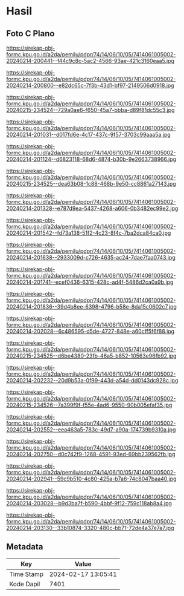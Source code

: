 # Hasil

## Foto C Plano

https://sirekap-obj-formc.kpu.go.id/a2da/pemilu/pdpr/74/14/06/10/05/7414061005002-20240214-200441--f44c9c8c-5ac2-4566-93ae-421c3160eaa5.jpg

https://sirekap-obj-formc.kpu.go.id/a2da/pemilu/pdpr/74/14/06/10/05/7414061005002-20240214-200800--e82dc65c-7f3b-43d1-bf97-2149506d0918.jpg

https://sirekap-obj-formc.kpu.go.id/a2da/pemilu/pdpr/74/14/06/10/05/7414061005002-20240215-234524--729a0ae6-f650-45a7-bbba-d89f81dc55c3.jpg

https://sirekap-obj-formc.kpu.go.id/a2da/pemilu/pdpr/74/14/06/10/05/7414061005002-20240214-201031--d017fd6e-4c17-437c-9f57-3703c99aaa5a.jpg

https://sirekap-obj-formc.kpu.go.id/a2da/pemilu/pdpr/74/14/06/10/05/7414061005002-20240214-201124--d6823118-68d6-4874-b30b-9e2663738966.jpg

https://sirekap-obj-formc.kpu.go.id/a2da/pemilu/pdpr/74/14/06/10/05/7414061005002-20240215-234525--dea63b08-1c88-468b-9e50-cc8861a27143.jpg

https://sirekap-obj-formc.kpu.go.id/a2da/pemilu/pdpr/74/14/06/10/05/7414061005002-20240214-201328--e787d9ea-5437-4268-a606-0b3482ec99e2.jpg

https://sirekap-obj-formc.kpu.go.id/a2da/pemilu/pdpr/74/14/06/10/05/7414061005002-20240214-201542--fd73a138-51f2-4c23-8f4c-7ba2dca84ca0.jpg

https://sirekap-obj-formc.kpu.go.id/a2da/pemilu/pdpr/74/14/06/10/05/7414061005002-20240214-201638--2933009d-c726-4635-ac24-7dae7faa0743.jpg

https://sirekap-obj-formc.kpu.go.id/a2da/pemilu/pdpr/74/14/06/10/05/7414061005002-20240214-201741--ecef0436-6315-428c-ad4f-5486d2ca0a9b.jpg

https://sirekap-obj-formc.kpu.go.id/a2da/pemilu/pdpr/74/14/06/10/05/7414061005002-20240214-201836--39d4b8ee-6398-4796-b58e-8da15c0602c7.jpg

https://sirekap-obj-formc.kpu.go.id/a2da/pemilu/pdpr/74/14/06/10/05/7414061005002-20240214-202028--6c486595-d5de-4727-848e-a60cff5f6f88.jpg

https://sirekap-obj-formc.kpu.go.id/a2da/pemilu/pdpr/74/14/06/10/05/7414061005002-20240215-234525--d6be4380-23fb-46a5-b852-10563e96fb92.jpg

https://sirekap-obj-formc.kpu.go.id/a2da/pemilu/pdpr/74/14/06/10/05/7414061005002-20240214-202232--20d9b53a-0f99-443d-a54d-dd0143dc928c.jpg

https://sirekap-obj-formc.kpu.go.id/a2da/pemilu/pdpr/74/14/06/10/05/7414061005002-20240215-234526--7a399f9f-f55e-4ad6-9550-90b005efaf35.jpg

https://sirekap-obj-formc.kpu.go.id/a2da/pemilu/pdpr/74/14/06/10/05/7414061005002-20240214-202552--eea463a5-783c-49d7-a90a-174739b9310a.jpg

https://sirekap-obj-formc.kpu.go.id/a2da/pemilu/pdpr/74/14/06/10/05/7414061005002-20240214-202750--d0c742f9-1268-4591-93ed-69bb239562fb.jpg

https://sirekap-obj-formc.kpu.go.id/a2da/pemilu/pdpr/74/14/06/10/05/7414061005002-20240214-202941--59c9b510-4c80-425a-b7a6-74c8047baa40.jpg

https://sirekap-obj-formc.kpu.go.id/a2da/pemilu/pdpr/74/14/06/10/05/7414061005002-20240214-203028--b9d3ba7f-b590-4bbf-9f12-759c118ab8a4.jpg

https://sirekap-obj-formc.kpu.go.id/a2da/pemilu/pdpr/74/14/06/10/05/7414061005002-20240214-203130--33b10874-3320-480c-bb71-72de4a37e7a7.jpg


## Metadata

| Key        | Value               |
| ---------- | ------------------- |
| Time Stamp | 2024-02-17 13:05:41 |
| Kode Dapil | 7401                |



